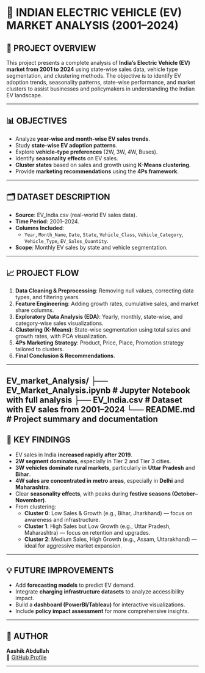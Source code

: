 # 🚗 INDIAN ELECTRIC VEHICLE (EV) MARKET ANALYSIS (2001–2024)

## 📌 PROJECT OVERVIEW
This project presents a complete analysis of **India’s Electric Vehicle (EV) market from 2001 to 2024** using state-wise sales data, vehicle type segmentation, and clustering methods. The objective is to identify EV adoption trends, seasonality patterns, state-wise performance, and market clusters to assist businesses and policymakers in understanding the Indian EV landscape.

---

## 📊 OBJECTIVES
- Analyze **year-wise and month-wise EV sales trends**.
- Study **state-wise EV adoption patterns**.
- Explore **vehicle-type preferences** (2W, 3W, 4W, Buses).
- Identify **seasonality effects** on EV sales.
- **Cluster states** based on sales and growth using **K-Means clustering**.
- Provide **marketing recommendations** using the **4Ps framework**.

---

## 🗂️ DATASET DESCRIPTION
- **Source**: EV_India.csv (real-world EV sales data).
- **Time Period**: 2001–2024.
- **Columns Included**:
  - `Year`, `Month_Name`, `Date`, `State`, `Vehicle_Class`, `Vehicle_Category`, `Vehicle_Type`, `EV_Sales_Quantity`.
- **Scope**: Monthly EV sales by state and vehicle segmentation.

---

## 📈 PROJECT FLOW
1. **Data Cleaning & Preprocessing**: Removing null values, correcting data types, and filtering years.
2. **Feature Engineering**: Adding growth rates, cumulative sales, and market share columns.
3. **Exploratory Data Analysis (EDA)**: Yearly, monthly, state-wise, and category-wise sales visualizations.
4. **Clustering (K-Means)**: State-wise segmentation using total sales and growth rates, with PCA visualization.
5. **4Ps Marketing Strategy**: Product, Price, Place, Promotion strategy tailored to clusters.
6. **Final Conclusion & Recommendations**.

---

EV_market_Analysis/
├── EV_Market_Analysis.ipynb   # Jupyter Notebook with full analysis
├── EV_India.csv               # Dataset with EV sales from 2001–2024
└── README.md                  # Project summary and documentation
---

## 📌 KEY FINDINGS
- EV sales in India **increased rapidly after 2019**.
- **2W segment dominates**, especially in Tier 2 and Tier 3 cities.
- **3W vehicles dominate rural markets**, particularly in **Uttar Pradesh** and **Bihar**.
- **4W sales are concentrated in metro areas**, especially in **Delhi** and **Maharashtra**.
- Clear **seasonality effects**, with peaks during **festive seasons (October–November)**.
- From clustering:
  - **Cluster 0**: Low Sales & Growth (e.g., Bihar, Jharkhand) — focus on awareness and infrastructure.
  - **Cluster 1**: High Sales but Low Growth (e.g., Uttar Pradesh, Maharashtra) — focus on retention and upgrades.
  - **Cluster 2**: Medium Sales, High Growth (e.g., Assam, Uttarakhand) — ideal for aggressive market expansion.

---

## 💡 FUTURE IMPROVEMENTS
- Add **forecasting models** to predict EV demand.
- Integrate **charging infrastructure datasets** to analyze accessibility impact.
- Build a **dashboard (PowerBI/Tableau)** for interactive visualizations.
- Include **policy impact assessment** for more comprehensive insights.

---

## 📝 AUTHOR
**Aashik Abdullah**  
📎 [GitHub Profile](https://github.com/AashikAbdullah)

---
